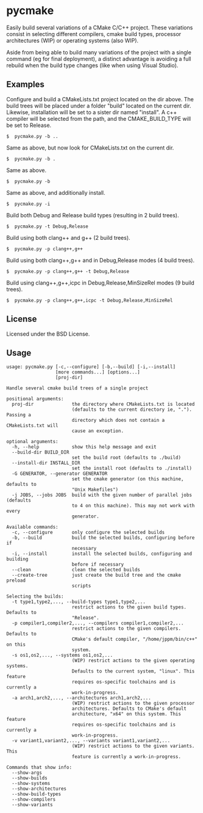 # pycmake

Easily build several variations of a CMake C/C++ project. These variations
consist in selecting different compilers, cmake build types, processor
architectures (WIP) or operating systems (also WIP).

Aside from being able to build many variations of the project with a
single command (eg for final deployment), a distinct advantage
is avoiding a full rebuild when the build type changes (like when using
Visual Studio).

## Examples

Configure and build a CMakeLists.txt project located on the dir above.
The build trees will be placed under a folder "build" located on the
current dir. Likewise, installation will be set to a sister dir
named "install". A c++ compiler will be selected from the path, and the
CMAKE_BUILD_TYPE will be set to Release.

```
$  pycmake.py -b ..
```

Same as above, but now look for CMakeLists.txt on the current dir.

```
$  pycmake.py -b .
```

Same as above.

```
$  pycmake.py -b
```

Same as above, and additionally install.

```
$  pycmake.py -i
```

Build both Debug and Release build types (resulting in 2 build trees).

```
$  pycmake.py -t Debug,Release
```

Build using both clang++ and g++ (2 build trees).

```
$  pycmake.py -p clang++,g++
```

Build using both clang++,g++ and in Debug,Release modes (4 build trees).

```
$  pycmake.py -p clang++,g++ -t Debug,Release
```

Build using clang++,g++,icpc in Debug,Release,MinSizeRel modes (9 build trees).

```
$  pycmake.py -p clang++,g++,icpc -t Debug,Release,MinSizeRel
```
  
## License
Licensed under the BSD License.

## Usage

```
usage: pycmake.py [-c,--configure] [-b,--build] [-i,--install]
                  [more commands...] [options...]
                  [proj-dir]

Handle several cmake build trees of a single project

positional arguments:
  proj-dir              the directory where CMakeLists.txt is located
                        (defaults to the current directory ie, "."). Passing a
                        directory which does not contain a CMakeLists.txt will
                        cause an exception.

optional arguments:
  -h, --help            show this help message and exit
  --build-dir BUILD_DIR
                        set the build root (defaults to ./build)
  --install-dir INSTALL_DIR
                        set the install root (defaults to ./install)
  -G GENERATOR, --generator GENERATOR
                        set the cmake generator (on this machine, defaults to
                        "Unix Makefiles")
  -j JOBS, --jobs JOBS  build with the given number of parallel jobs (defaults
                        to 4 on this machine). This may not work with every
                        generator.

Available commands:
  -c, --configure       only configure the selected builds
  -b, --build           build the selected builds, configuring before if
                        necessary
  -i, --install         install the selected builds, configuring and building
                        before if necessary
  --clean               clean the selected builds
  --create-tree         just create the build tree and the cmake preload
                        scripts

Selecting the builds:
  -t type1,type2,..., --build-types type1,type2,...
                        restrict actions to the given build types. Defaults to
                        "Release".
  -p compiler1,compiler2,..., --compilers compiler1,compiler2,...
                        restrict actions to the given compilers. Defaults to
                        CMake's default compiler, "/home/jppm/bin/c++" on this
                        system.
  -s os1,os2,..., --systems os1,os2,...
                        (WIP) restrict actions to the given operating systems.
                        Defaults to the current system, "linux". This feature
                        requires os-specific toolchains and is currently a
                        work-in-progress.
  -a arch1,arch2,..., --architectures arch1,arch2,...
                        (WIP) restrict actions to the given processor
                        architectures. Defaults to CMake's default
                        architecture, "x64" on this system. This feature
                        requires os-specific toolchains and is currently a
                        work-in-progress.
  -v variant1,variant2,..., --variants variant1,variant2,...
                        (WIP) restrict actions to the given variants. This
                        feature is currently a work-in-progress.

Commands that show info:
  --show-args
  --show-builds
  --show-systems
  --show-architectures
  --show-build-types
  --show-compilers
  --show-variants

```

